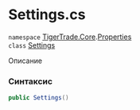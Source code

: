 
# Settings.cs
`namespace` [TigerTrade.Core](../../TigerTrade.Core.md).[Properties](../../TigerTrade.Core/Properties.md)  
    `class` [Settings](../../Settings.cs.md)

Описание

### Синтаксис
```csharp
public Settings()
```


                    
                    